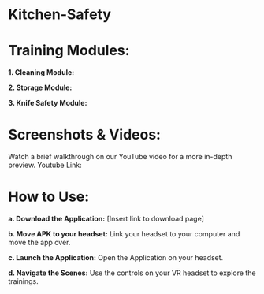 # Kitchen-Safety


**Training Modules:**
======================================================
**1. Cleaning Module:** 

**2. Storage Module:** 

**3. Knife Safety Module:**

**Screenshots & Videos:**
======================================================

Watch a brief walkthrough on our YouTube video for a more in-depth preview.
Youtube Link: 

**How to Use:**
======================================================
**a. Download the Application:** [Insert link to download page]

**b. Move APK to your headset:** Link your headset to your computer and move the app over.

**c. Launch the Application:** Open the Application on your headset.

**d. Navigate the Scenes:** Use the controls on your VR headset to explore the trainings.

